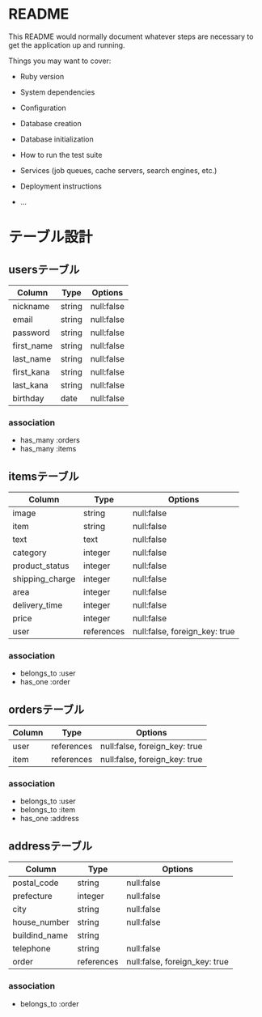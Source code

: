# README

This README would normally document whatever steps are necessary to get the
application up and running.

Things you may want to cover:

* Ruby version

* System dependencies

* Configuration

* Database creation

* Database initialization

* How to run the test suite

* Services (job queues, cache servers, search engines, etc.)

* Deployment instructions

* ...




# テーブル設計
<!-- マークダウン記法で記述 -->

<!-- ユーザー管理機能のテーブル -->
## usersテーブル

| Column     | Type    | Options    |
| ---------- | ------- | ---------- |
| nickname   | string  | null:false |
| email      | string  | null:false |
| password   | string  | null:false |
| first_name | string  | null:false |
| last_name  | string  | null:false |
| first_kana | string  | null:false |
| last_kana  | string  | null:false |
| birthday   | date    | null:false |


### association

- has_many :orders
- has_many :items

<!-- 商品情報のテーブル -->
## itemsテーブル

| Column          | Type       | Options                       |
| --------------- | ---------- | ----------------------------- |
| image           | string     | null:false                    |
| item            | string     | null:false                    |
| text            | text       | null:false                    |
| category        | integer    | null:false                    |
| product_status  | integer    | null:false                    |
| shipping_charge | integer    | null:false                    |
| area            | integer    | null:false                    |
| delivery_time   | integer    | null:false                    |
| price           | integer    | null:false                    |
| user            | references | null:false, foreign_key: true |

### association

- belongs_to :user
- has_one :order

<!-- 購入情報のテーブル -->
## ordersテーブル

| Column      | Type       | Options                       |
| ----------- | ---------- | ----------------------------  |
| user        | references | null:false, foreign_key: true |
| item        | references | null:false, foreign_key: true |

### association

- belongs_to :user
- belongs_to :item
- has_one :address

<!-- 配送先住所のテーブル -->
## addressテーブル

| Column        | Type       | Options                       |
| ------------- | ---------- | ----------------------------  |
| postal_code   | string     | null:false                    |
| prefecture    | integer    | null:false                    |
| city          | string     | null:false                    |
| house_number  | string     | null:false                    |
| buildind_name | string     |                               |
| telephone     | string     | null:false                    |
| order         | references | null:false, foreign_key: true |

### association

- belongs_to :order
